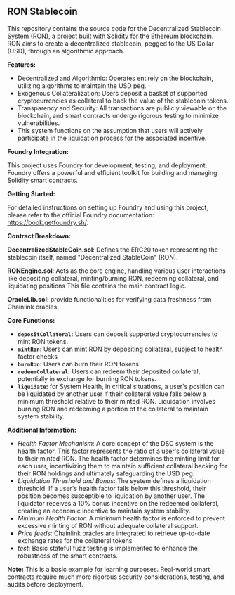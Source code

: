 ## RON Stablecoin

This repository contains the source code for the Decentralized Stablecoin System (RON), a project built with Solidity for the Ethereum blockchain. RON aims to create a decentralized stablecoin, pegged to the US Dollar (USD), through an algorithmic approach.

**Features:**

- Decentralized and Algorithmic: Operates entirely on the blockchain, utilizing algorithms to maintain the USD peg.
- Exogenous Collateralization: Users deposit a basket of supported cryptocurrencies as collateral to back the value of the stablecoin tokens.
- Transparency and Security: All transactions are publicly viewable on the blockchain, and smart contracts undergo rigorous testing to minimize vulnerabilities.
- This system functions on the assumption that users will actively participate in the liquidation process for the associated incentive.

**Foundry Integration:**

This project uses Foundry for development, testing, and deployment. Foundry offers a powerful and efficient toolkit for building and managing Solidity smart contracts.

**Getting Started:**

For detailed instructions on setting up Foundry and using this project, please refer to the official Foundry documentation: https://book.getfoundry.sh/.

**Contract Breakdown:**

**DecentralizedStableCoin.sol**: Defines the ERC20 token representing the stablecoin itself, named "Decentralized StableCoin" (RON).

**RONEngine.sol**: Acts as the core engine, handling various user interactions like depositing collateral, minting/burning RON, redeeming collateral, and liquidating positions
This file contains the main contract logic.

**OracleLib.sol**: provide functionalities for verifying data freshness from Chainlink oracles.

**Core Functions:**

- **`depositCollateral`:** Users can deposit supported cryptocurrencies to mint RON tokens.
- **`mintRon`:** Users can mint RON by depositing collateral, subject to health factor checks
- **`burnRon`:** Users can burn their RON tokens
- **`redeemCollateral`:** Users can redeem their deposited collateral, potentially in exchange for burning RON tokens.
- **`liquidate`:** for System Health, in critical situations, a user's position can be liquidated by another user if their collateral value falls below a minimum threshold relative to their minted RON. Liquidation involves burning RON and redeeming a portion of the collateral to maintain system stability.

**Additional Information:**

- _Health Factor Mechanism_:
  A core concept of the DSC system is the health factor. This factor represents the ratio of a user's collateral value to their minted RON. The health factor determines the minting limit for each user, incentivizing them to maintain sufficient collateral backing for their RON holdings and ultimately safeguarding the USD peg.
- _Liquidation Threshold and Bonus_:
  The system defines a liquidation threshold. If a user's health factor falls below this threshold, their position becomes susceptible to liquidation by another user. The liquidator receives a 10% bonus incentive on the redeemed collateral, creating an economic incentive to maintain system stability.
- _Minimum Health Factor_:
  A minimum health factor is enforced to prevent excessive minting of RON without adequate collateral support.
- _Price feeds_: Chainlink oracles are integrated to retrieve up-to-date exchange rates for the collateral tokens
- _test_: Basic stateful fuzz testing is implemented to enhance the robustness of the smart contracts.

**Note:** This is a basic example for learning purposes. Real-world smart contracts require much more rigorous security considerations, testing, and audits before deployment.
